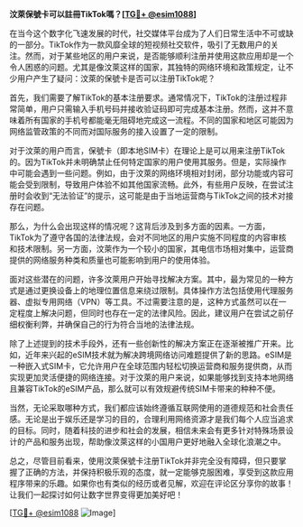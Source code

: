 **汶萊保號卡可以註冊TikTok嗎？[[TG💪+ @esim1088](https://t.me/s/esim1088)]**

在当今这个数字化飞速发展的时代，社交媒体平台成为了人们日常生活中不可或缺的一部分。TikTok作为一款风靡全球的短视频社交软件，吸引了无数用户的关注。然而，对于某些地区的用户来说，是否能够顺利注册并使用这款应用却是一个令人困惑的问题。尤其是像汶萊这样的国家，其独特的网络环境和政策规定，让不少用户产生了疑问：汶萊的保號卡是否可以注册TikTok呢？

首先，我们需要了解TikTok的基本注册要求。通常情况下，TikTok的注册过程非常简单，用户只需输入手机号码并接收验证码即可完成基本注册。然而，这并不意味着所有国家的手机号都能毫无阻碍地完成这一流程。不同的国家和地区可能因为网络监管政策的不同而对国际服务的接入设置了一定的限制。

对于汶萊的用户而言，保號卡（即本地SIM卡）在理论上是可以用来注册TikTok的。因为TikTok并未明确禁止任何特定国家的用户使用其服务。但是，实际操作中可能会遇到一些问题。例如，由于汶萊的网络环境相对封闭，部分功能或内容可能会受到限制，导致用户体验不如其他国家流畅。此外，有些用户反映，在尝试注册时会收到“无法验证”的提示，这可能是由于当地运营商与TikTok之间的技术对接存在问题。

那么，为什么会出现这样的情况呢？这背后涉及到多方面的因素。一方面，TikTok为了遵守各国的法律法规，会对不同地区的用户实施不同程度的内容审核和技术限制。另一方面，汶萊作为一个较小的国家，其电信市场相对集中，运营商提供的网络服务种类和质量也可能影响到用户的使用体验。

面对这些潜在的问题，许多汶萊用户开始寻找解决方案。其中，最为常见的一种方式是通过更换设备上的地理位置信息来绕过限制。具体操作方法包括使用代理服务器、虚拟专用网络（VPN）等工具。不过需要注意的是，这种方式虽然可以在一定程度上解决问题，但同时也存在一定的法律风险。因此，建议用户在尝试之前仔细权衡利弊，并确保自己的行为符合当地的法律法规。

除了上述提到的技术手段外，还有一些创新性的解决方案正在逐渐被推广开来。比如，近年来兴起的eSIM技术就为解决跨境网络访问难题提供了新的思路。eSIM是一种嵌入式SIM卡，它允许用户在全球范围内轻松切换运营商和服务提供商，从而实现更加灵活便捷的网络连接。对于汶萊的用户来说，如果能够找到支持本地网络且兼容TikTok的eSIM产品，那么就可以有效规避传统SIM卡带来的种种不便。

当然，无论采取哪种方式，我们都应该始终遵循互联网使用的道德规范和社会责任感。无论是出于娱乐还是学习的目的，合理利用网络资源才是我们每个人应当追求的目标。同时，随着科技的进步和社会的发展，相信未来会有更多针对特殊场景设计的产品和服务出现，帮助像汶萊这样的小国用户更好地融入全球化浪潮之中。

总之，尽管目前看来，使用汶萊保號卡注册TikTok并非完全没有障碍，但只要掌握了正确的方法，并保持积极乐观的态度，就一定能够克服困难，享受到这款应用程序带来的乐趣。如果你也有类似的经历或者见解，欢迎在评论区分享你的故事！让我们一起探讨如何让数字世界变得更加美好吧！

[[TG💪+ @esim1088](https://t.me/s/esim1088) ![Image](https://i.postimg.cc/4NQfJmqS/Snipaste-2025-05-13-00-14-12.png)]